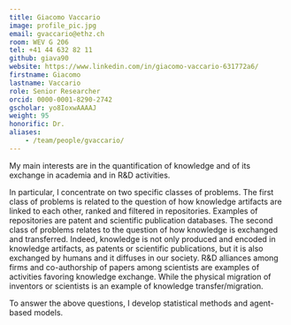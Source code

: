 ```yaml
---
title: Giacomo Vaccario
image: profile_pic.jpg
email: gvaccario@ethz.ch
room: WEV G 206
tel: +41 44 632 82 11
github: giava90
website: https://www.linkedin.com/in/giacomo-vaccario-631772a6/
firstname: Giacomo
lastname: Vaccario
role: Senior Researcher
orcid: 0000-0001-8290-2742
gscholar: yo8IoxwAAAAJ
weight: 95
honorific: Dr.
aliases:
    - /team/people/gvaccario/
---
```


My main interests are in the quantification of knowledge and of its exchange in academia and in R&D activities.

In particular, I concentrate on two specific classes of problems. The first class of problems is related to the question of how knowledge artifacts are linked to each other, ranked and filtered in repositories. Examples of repositories are patent and scientific publication databases. The second class of problems relates to the question of how knowledge is exchanged and transferred. Indeed, knowledge is not only produced and encoded in knowledge artifacts, as patents or scientific publications, but it is also exchanged by humans and it diffuses in our society. R&D alliances among firms and co-authorship of papers among scientists are examples of activities favoring knowledge exchange. While the physical migration of inventors or scientists is an example of knowledge transfer/migration.

To answer the above questions, I develop statistical methods and agent-based models.
